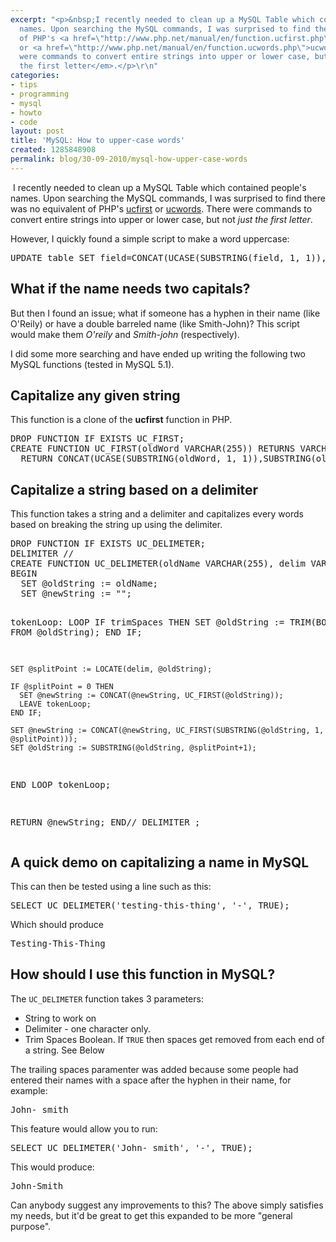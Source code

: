 ```yaml
---
excerpt: "<p>&nbsp;I recently needed to clean up a MySQL Table which contained people's
  names. Upon searching the MySQL commands, I was surprised to find there was no equivalent
  of PHP's <a href=\"http://www.php.net/manual/en/function.ucfirst.php\">ucfirst</a>
  or <a href=\"http://www.php.net/manual/en/function.ucwords.php\">ucwords</a>. There
  were commands to convert entire strings into upper or lower case, but not <em>just
  the first letter</em>.</p>\r\n"
categories:
- tips
- programming
- mysql
- howto
- code
layout: post
title: 'MySQL: How to upper-case words'
created: 1285848908
permalink: blog/30-09-2010/mysql-how-upper-case-words
---
```

<p>&nbsp;I recently needed to clean up a MySQL Table which contained people's names. Upon searching the MySQL commands, I was surprised to find there was no equivalent of PHP's <a href="http://www.php.net/manual/en/function.ucfirst.php">ucfirst</a> or <a href="http://www.php.net/manual/en/function.ucwords.php">ucwords</a>. There were commands to convert entire strings into upper or lower case, but not <em>just the first letter</em>.</p>
<!--break-->
<p>However, I quickly found a simple script to make a word uppercase:</p>
<pre class="mysql">
UPDATE table SET field=CONCAT(UCASE(SUBSTRING(field, 1, 1)),LCASE(SUBSTRING(field, 2)));
</pre>
<h2>What if the name needs two capitals?</h2>
<p>But then I found an issue; what if someone has a hyphen in their name (like O'Reily) or have a double barreled name (like Smith-John)? This script would make them <em>O'reily</em> and <em>Smith-john</em> (respectively).</p>
<p>I did some more searching and have ended up writing the following two MySQL functions (tested in MySQL 5.1).</p>
<h2>Capitalize any given string</h2>
<p>This function is a clone of the <strong>ucfirst</strong> function in PHP.</p>
<pre class="mysql">
DROP FUNCTION IF EXISTS UC_FIRST;
CREATE FUNCTION UC_FIRST(oldWord VARCHAR(255)) RETURNS VARCHAR(255)
  RETURN CONCAT(UCASE(SUBSTRING(oldWord, 1, 1)),SUBSTRING(oldWord, 2));
</pre>
<h2>Capitalize a string based on a delimiter</h2>
<p>This function takes a string and a delimiter and capitalizes every words based on breaking the string up using the delimiter.</p>
<pre class="mysql">
DROP FUNCTION IF EXISTS UC_DELIMETER;
DELIMITER //
CREATE FUNCTION UC_DELIMETER(oldName VARCHAR(255), delim VARCHAR(1), trimSpaces BOOL) RETURNS VARCHAR(255)
BEGIN
  SET @oldString := oldName;
  SET @newString := "";
  
  tokenLoop: LOOP
    IF trimSpaces THEN SET @oldString := TRIM(BOTH " " FROM @oldString); END IF;
    
    SET @splitPoint := LOCATE(delim, @oldString);
    
    IF @splitPoint = 0 THEN
      SET @newString := CONCAT(@newString, UC_FIRST(@oldString));
      LEAVE tokenLoop;
    END IF;
  
    SET @newString := CONCAT(@newString, UC_FIRST(SUBSTRING(@oldString, 1, @splitPoint)));
    SET @oldString := SUBSTRING(@oldString, @splitPoint+1);
  END LOOP tokenLoop;
  
  RETURN @newString;
END//
DELIMITER ;
</pre>
<h2>A quick demo on capitalizing a name in MySQL</h2>
<p>This can then be tested using a line such as this:</p>
<pre class="mysql">
SELECT UC_DELIMETER('testing-this-thing', '-', TRUE);
</pre>
<p>Which should produce</p>
<pre class="mysql">
Testing-This-Thing
</pre>
<h2>How should I use this function in MySQL?</h2>
<p>The <code>UC_DELIMETER</code> function takes 3 parameters:</p>
<ul>
    <li>String to work on</li>
    <li>Delimiter - one character only.</li>
    <li>Trim Spaces Boolean. If <code>TRUE</code> then spaces get removed from each end of a string. See Below</li>
</ul>
<p>The trailing spaces paramenter was added because some people had entered their names with a space after the hyphen in their name, for example:</p>
<pre>
John- smith
</pre>
<p>This feature would allow you to run:</p>
<pre class="mysql">
SELECT UC_DELIMETER('John- smith', '-', TRUE);
</pre>
<p>This would produce:</p>
<pre>
John-Smith
</pre>
<p>Can anybody suggest any improvements to this? The above simply satisfies my needs, but it'd be great to get this expanded to be more &quot;general purpose&quot;.</p>
